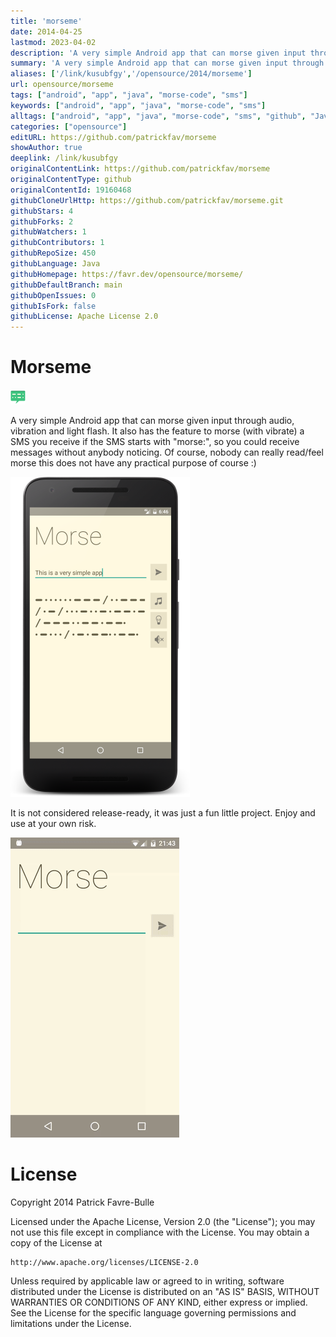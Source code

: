```yaml
---
title: 'morseme'
date: 2014-04-25
lastmod: 2023-04-02
description: 'A very simple Android app that can morse given input through audio, vibration and light flash. Also can morse your SMS.'
summary: 'A very simple Android app that can morse given input through audio, vibration and light flash. Also can morse your SMS.'
aliases: ['/link/kusubfgy','/opensource/2014/morseme']
url: opensource/morseme
tags: ["android", "app", "java", "morse-code", "sms"]
keywords: ["android", "app", "java", "morse-code", "sms"]
alltags: ["android", "app", "java", "morse-code", "sms", "github", "Java"]
categories: ["opensource"]
editURL: https://github.com/patrickfav/morseme
showAuthor: true
deeplink: /link/kusubfgy
originalContentLink: https://github.com/patrickfav/morseme
originalContentType: github
originalContentId: 19160468
githubCloneUrlHttp: https://github.com/patrickfav/morseme.git
githubStars: 4
githubForks: 2
githubWatchers: 1
githubContributors: 1
githubRepoSize: 450
githubLanguage: Java
githubHomepage: https://favr.dev/opensource/morseme/
githubDefaultBranch: main
githubOpenIssues: 0
githubIsFork: false
githubLicense: Apache License 2.0
---
```


# Morseme

![logo](img_416f2fd355df8110.png)

A very simple Android app that can morse given input through audio, vibration and light flash.
It also has the feature to morse (with vibrate) a SMS you receive if the SMS starts with "morse:",
so you could receive messages without anybody noticing. Of course, nobody can really read/feel
morse this does not have any practical purpose of course :)

![Screenshot](img_1a3ff1709af6522f.png)

It is not considered release-ready, it was just a fun little project. Enjoy
and use at your own risk.

![Animation](img_98f80f052496ad4b.gif)

# License

Copyright 2014 Patrick Favre-Bulle

Licensed under the Apache License, Version 2.0 (the "License");
you may not use this file except in compliance with the License.
You may obtain a copy of the License at

    http://www.apache.org/licenses/LICENSE-2.0

Unless required by applicable law or agreed to in writing, software
distributed under the License is distributed on an "AS IS" BASIS,
WITHOUT WARRANTIES OR CONDITIONS OF ANY KIND, either express or implied.
See the License for the specific language governing permissions and
limitations under the License.
